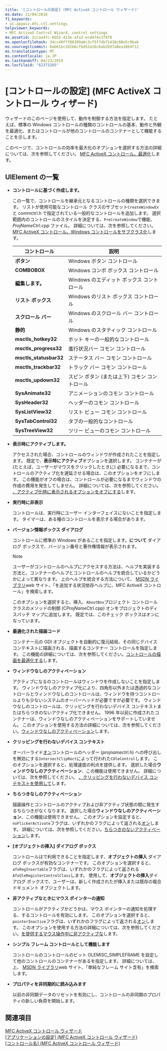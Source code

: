 ```yaml
---
title: '[コントロールの設定] (MFC ActiveX コントロール ウィザード)'
ms.date: 11/04/2016
f1_keywords:
- vc.appwiz.mfc.ctl.settings
helpviewer_keywords:
- MFC ActiveX Control Wizard, control settings
ms.assetid: 2ccaa4fc-0d52-413e-afa3-ecd474c3f6f0
ms.openlocfilehash: 34cc49fff88399a6c3cf5f7db71410c88e5c9bab
ms.sourcegitcommit: 0ab61bc3d2b6cfbd52a16c6ab2b97a8ea1864f12
ms.translationtype: MT
ms.contentlocale: ja-JP
ms.lasthandoff: 04/23/2019
ms.locfileid: "62373285"
---
```

# <a name="control-settings-mfc-activex-control-wizard"></a>[コントロールの設定] (MFC ActiveX コントロール ウィザード)

ウィザードのこのページを使用して、動作を制御する方法を指定します。 たとえば、標準の Windows コントロールの種類のコントロールの基本、動作と外観を最適化、またはコントロールが他のコントロールのコンテナーとして機能することを示します。

このページで、コントロールの効率を最大化のオプションを選択する方法の詳細については、次を参照してください。 [MFC ActiveX コントロール。最適化](../../mfc/mfc-activex-controls-optimization.md)します。

## <a name="uielement-list"></a>UIElement の一覧

- **コントロールに基づく作成します。**

   この一覧で、コントロールを継承元となるコントロールの種類を選択できます。 リストが使用可能なコントロール クラスのサブセット`CreateWindowEx`と commctrl.h で指定されている一般的なコントロールを追加します。 選択範囲内のコントロールのスタイルを決定する、`PreCreateWindow`で機能、 *ProjName*Ctrl.cpp ファイル。 詳細については、次を参照してください。 [MFC ActiveX コントロール。Windows コントロールをサブクラス化](../../mfc/mfc-activex-controls-subclassing-a-windows-control.md)します。

   |コントロール|説明|
   |-------------|-----------------|
   |**ボタン**|Windows ボタン コントロール|
   |**COMBOBOX**|Windows コンボ ボックス コントロール|
   |**編集します。**|Windows のエディット ボックス コントロール|
   |**リスト ボックス**|Windows のリスト ボックス コントロール|
   |**スクロール バー**|Windows のスクロール バー コントロール|
   |**静的**|Windows のスタティック コントロール|
   |**msctls_hotkey32**|ホット キーの一般的なコントロール|
   |**msctls_progress32**|進行状況バー コモン コントロール|
   |**msctls_statusbar32**|ステータス バー コモン コントロール|
   |**msctls_trackbar32**|トラック バー コモン コントロール|
   |**msctls_updown32**|スピン ボタン (または上下) コモン コントロール|
   |**SysAnimate32**|アニメーションのコモン コントロール|
   |**SysHeader32**|ヘッダーのコモン コントロール|
   |**SysListView32**|リスト ビュー コモン コントロール|
   |**SysTabControl32**|タブの一般的なコントロール|
   |**SysTreeView32**|ツリー ビューのコモン コントロール|

- **表示時にアクティブします。**

   アクセスされた場合、コントロールのウィンドウが作成されたことを指定します。 既定で、**表示時にアクティブ**オプションを選択します。 コンテナーが (たとえば、ユーザーがマウスをクリックしたときに) 必要になるまで、コントロールのアクティブ化を遅延させる場合は、このオプションをオフにします。 この機能がオフの場合は、コントロールが必要になるまでウィンドウの作成の費用を発生してしません。 詳細については、次を参照してください。 [、アクティブ化時に表示されるオプションをオフにする](../../mfc/turning-off-the-activate-when-visible-option.md)します。

- **実行時に非表示**

   コントロールは、実行時にユーザー インターフェイスにないことを指定します。 タイマーは、ある種のコントロールを表示する場合があります。

- **バージョン情報ボックス ダイアログ**

   コントロールに標準の Windows があることを指定します。**について** ダイアログ ボックスで、バージョン番号と著作権情報が表示されます。

   > [!NOTE]
   > ユーザーがコントロールのヘルプにアクセスする方法は、ヘルプを実装する方法と、コンテナーのヘルプとコントロールのヘルプを統合しているかどうかによって異なります。 上のヘルプを統合する方法について、 [MSDN ライブラリ](http://go.microsoft.com/fwlink/p/?linkid=150542)web サイト、「を追加する状況依存ヘルプに、MFC ActiveX コントロール」を検索します。

   このオプションを選択すると、挿入、`AboutBox`プロジェクト コントロール クラスのメソッドの制御 (C*ProjName*Ctrl.cpp) オンをプロジェクトのディスパッチ マップに追加します。 既定では、このチェック ボックスはオンになっています。

- **最適化された描画コード**

   コンテナー元の GDI オブジェクトを自動的に復元結局、その同じデバイス コンテキストに描画される、描画するコンテナー コントロールを指定します。 この機能の詳細については、次を参照してください。[コントロールの描画を最適化する](../../mfc/optimizing-control-drawing.md)します。

- **ウィンドウなしのアクティベーション**

   アクティブになるのコントロールはウィンドウを作成しないことを指定します。 ウィンドウなしのアクティブ化により、四角形以外または透過的なコントロールとウィンドウなしのコントロールは、ウィンドウを持つコントロールよりも少ないシステムのオーバーヘッドが必要ですが必要です。 ウィンドウなしのコントロールは、クリッピングを行わないデバイス コンテキストまたはちらつきのないアクティブ化できません。 1996 年以前に作成されたコンテナーは、ウィンドウなしのアクティベーションをサポートしていません。 このオプションを使用する方法の詳細については、次を参照してください。[ウィンドウなしのアクティベーション](../../mfc/providing-windowless-activation.md)します。

- **クリッピングを行わないデバイス コンテキスト**

   オーバーライド[オン](../../mfc/reference/colecontrol-class.md#getcontrolflags)コントロールのヘッダー (*projname*ctrl.h) への呼び出しを無効にする`IntersectClipRect`によって行われた`COleControl`します。 このオプションを選択すると、処理速度の利点を提供します。 選択した場合**ウィンドウなしのアクティベーション**、この機能は使用できません。 詳細については、次を参照してください。 [、クリッピングを行わないデバイス コンテキストを使用して](../../mfc/using-an-unclipped-device-context.md)します。

- **ちらつきなしのアクティベーション**

   描画操作とコントロールのアクティブおよび非アクティブ状態の間に発生するちらつきがなくなります。 選択した場合**ウィンドウなしのアクティベーション**、この機能は使用できません。 このオプションを設定すると、`noFlickerActivate`フラグは、いずれかのフラグによって返される[オン](../../mfc/reference/colecontrol-class.md#getcontrolflags)します。 詳細については、次を参照してください。[ちらつきのないアクティベーション](../../mfc/providing-flicker-free-activation.md)します。

- **[オブジェクトの挿入] ダイアログ ボックス**

   コントロールはで利用できることを指定します、**オブジェクトの挿入** ダイアログ ボックスが有効なコンテナーです。 このオプションを選択すると、`afxRegInsertable`フラグは、いずれかのフラグによって返される`AfxOleRegisterControlClass`します。 使用して、**オブジェクトの挿入**ダイアログ ボックスで、ユーザーは、新しく作成されたが挿入または既存の複合ドキュメント オブジェクトします。

- **非アクティブなときにマウス ポインターの通知**

   コントロールがアクティブかどうかは、マウス ポインターの通知を処理する、するコントロールを有効にします。 このオプションを選択すると、`pointerInactive`フラグは、いずれかのフラグによって返される[オン](../../mfc/reference/colecontrol-class.md#getcontrolflags)します。 このオプションを使用する方法の詳細については、次を参照してください。[を提供するマウス操作中に非アクティブな](../../mfc/providing-mouse-interaction-while-inactive.md)します。

- **シンプル フレーム コントロールとして機能します**

   コントロールのコントロールのビット OLEMISC_SIMPLEFRAME を設定して他のコントロールのコンテナーがあるを指定します。 詳細については、上、 [MSDN ライブラリ](http://go.microsoft.com/fwlink/p/?linkid=150542)web サイト、「単純なフレーム サイト含有」を検索します。

- **プロパティを非同期的に読み込みます**

   以前の非同期データのリセットを有効にし、コントロールの非同期のプロパティの新しい負荷を開始します。

## <a name="see-also"></a>関連項目

[MFC ActiveX コントロール ウィザード](../../mfc/reference/mfc-activex-control-wizard.md)<br/>
[[アプリケーションの設定] (MFC ActiveX コントロール ウィザード)](../../mfc/reference/application-settings-mfc-activex-control-wizard.md)<br/>
[[コントロール名] (MFC ActiveX コントロール ウィザード)](../../mfc/reference/control-names-mfc-activex-control-wizard.md)
